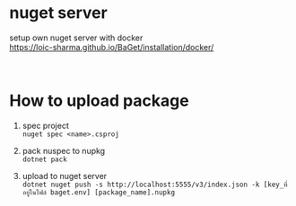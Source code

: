 # nuget server
setup own nuget server with docker
<br/>
https://loic-sharma.github.io/BaGet/installation/docker/

<br/>

# How to upload package

1. spec project<br/>
`nuget spec <name>.csproj`

3. pack nuspec to nupkg<br/>
`dotnet pack`

4. upload to nuget server<br/>
`dotnet nuget push -s http://localhost:5555/v3/index.json -k [key_ที่อยู่ในไฟล์ baget.env] [package_name].nupkg`
